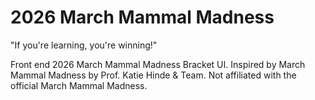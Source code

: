 
# 2026 March Mammal Madness


"If you're learning, you're winning!"

Front end 2026 March Mammal Madness Bracket UI. Inspired by March Mammal Madness by Prof. Katie Hinde & Team. Not affiliated with the official March Mammal Madness.
